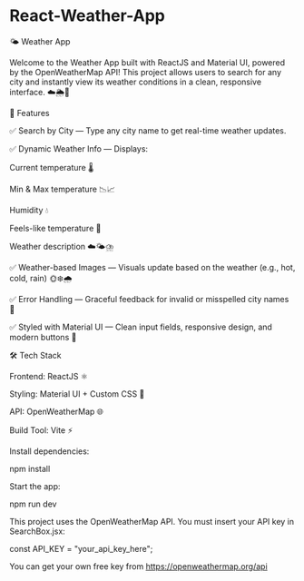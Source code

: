 # React-Weather-App
🌤️ Weather App

Welcome to the Weather App built with ReactJS and Material UI, powered by the OpenWeatherMap API! This project allows users to search for any city and instantly view its weather conditions in a clean, responsive interface. ☁️🌦️🌇

🚀 Features

✅ Search by City — Type any city name to get real-time weather updates.

✅ Dynamic Weather Info — Displays:

Current temperature 🌡️

Min & Max temperature 📉📈

Humidity 💧

Feels-like temperature 🤗

Weather description ☁️🌤️⛈️

✅ Weather-based Images — Visuals update based on the weather (e.g., hot, cold, rain) 🌞❄️🌧️

✅ Error Handling — Graceful feedback for invalid or misspelled city names 🚫

✅ Styled with Material UI — Clean input fields, responsive design, and modern buttons 🎨

🛠️ Tech Stack

Frontend: ReactJS ⚛️

Styling: Material UI + Custom CSS 🎨

API: OpenWeatherMap 🌐

Build Tool: Vite ⚡

Install dependencies:

npm install

Start the app:

npm run dev

This project uses the OpenWeatherMap API. You must insert your API key in SearchBox.jsx:

const API_KEY = "your_api_key_here";

You can get your own free key from https://openweathermap.org/api


